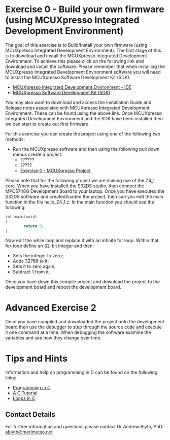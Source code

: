 # Exercise 0 - Build your own firmware (using MCUXpresso Integrated Development Environment)

The goal of this exercise is to Build/Install your own firmware (using MCUXpresso Integrated Development Environment). The first stage of this is to download and install the MCUXpresso Integrated Development Environment. To achieve this please click on the following link and download and install the software. Please remember that when installing the MCUXpresso Integrated Development Environment software you will need to install the MCUXpresso Software Development Kit (SDK).

* [MCUXpresso Integrated Development Environment - IDE](https://www.nxp.com/design/software/development-software/mcuxpresso-software-and-tools-/mcuxpresso-integrated-development-environment-ide:MCUXpresso-IDE)
* [MCUXpresso Software Development Kit (SDK)](https://www.nxp.com/design/software/development-software/mcuxpresso-software-and-tools-/mcuxpresso-software-development-kit-sdk:MCUXpresso-SDK)

You may also want to download and access the Installation Guide and Release notes associated with MCUXpresso Integrated Development Environment. These can be found using the above link. Once MCUXpresso Integrated Development Environment and the SDK have been installed then we can start to create out first firmware.

For this exercise you can create the  project using one of the following two methods:

* Run the MCUXpresso software and then using the following pull down menus create a project.
  * ??????
  * ?????
  * [Exercise 0 - MCUXpresso Project]()

Please note that for the following project we are making use of the Z4_1 core. When you have installed the S32DS studio, then connect the MPC5748G Development Board to your laptop. Once you have executed the S32DS software and created/loaded the project, then can you edit the main function in the file hello_Z4_1.c. In the main function you should see the following:
```c
int main(void)
{
        return 0;
}
```
Now edit the while loop and replace it with an infinite for loop. Within that for-loop define an 32-bit integer and then:
* Sets the integer to zero;
* Adds 32768 to it;
* Sets it to zero again;
* Subtract 1 from it.

Once you have down this compile project and download the project to the development board and reboot the development board.

# Advanced Exercise 2

Once you have compiled and downloaded the project onto the development board then use the debugger to step through the source code and execute it one command at a time. When debugging the software examine the variables and see how they change over time.

# Tips and Hints
Information and help on programming in C can be found on the following links:
* [Programming in C](https://beginnersbook.com/2014/01/c-program-structure/)
* [A C Tutorial](https://www.cprogramming.com/tutorial/c-tutorial.html?inl=nv)
* [Loops in C](https://www.tutorialspoint.com/cprogramming/c_loops.htm)

## Contact Details

For further information and questions please contact Dr Andrew Blyth, PhD. <ablyth@merimetso.net>
